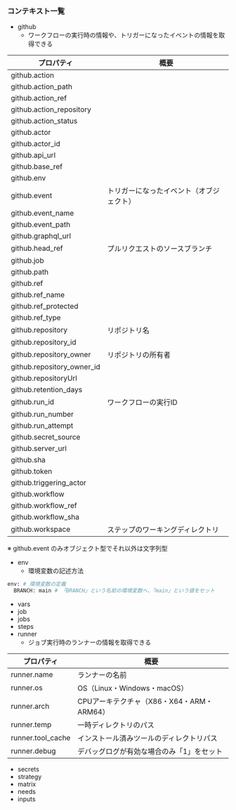 ### コンテキスト一覧

- github
  - ワークフローの実行時の情報や、トリガーになったイベントの情報を取得できる

| プロパティ | 概要 |
| --- | --- |
| github.action |  |
| github.action_path |  |
| github.action_ref |  |
| github.action_repository |  |
| github.action_status |  |
| github.actor |  |
| github.actor_id |  |
| github.api_url|  |
| github.base_ref |  |
| github.env |  |
| github.event | トリガーになったイベント（オブジェクト） |
| github.event_name |  |
| github.event_path |  |
| github.graphql_url |  |
| github.head_ref | プルリクエストのソースブランチ |
| github.job |  |
| github.path |  |
| github.ref |  |
| github.ref_name |  |
| github.ref_protected |  |
| github.ref_type |  |
| github.repository | リポジトリ名 |
| github.repository_id |  |
| github.repository_owner | リポジトリの所有者 |
| github.repository_owner_id |  |
| github.repositoryUrl |  |
| github.retention_days |  |
| github.run_id | ワークフローの実行ID |
| github.run_number |  |
| github.run_attempt |  |
| github.secret_source |  |
| github.server_url |  |
| github.sha |  |
| github.token |  |
| github.triggering_actor |  |
| github.workflow |  |
| github.workflow_ref |  |
| github.workflow_sha |  |
| github.workspace | ステップのワーキングディレクトリ |

※ github.event のみオブジェクト型でそれ以外は文字列型

- env
  - 環境変数の記述方法

```bash
env: # 環境変数の定義
  BRANCH: main # 「BRANCH」という名前の環境変数へ、「main」という値をセット
```

- vars
- job
- jobs
- steps
- runner
  - ジョブ実行時のランナーの情報を取得できる

| プロパティ | 概要 |
| --- | --- |
| runner.name | ランナーの名前 |
| runner.os | OS（Linux・Windows・macOS） |
| runner.arch | CPUアーキテクチャ（X86・X64・ARM・ARM64） |
| runner.temp | 一時ディレクトリのパス |
| runner.tool_cache | インストール済みツールのディレクトリパス |
| runner.debug | デバッグログが有効な場合のみ「1」をセット |

- secrets
- strategy
- matrix
- needs
- inputs